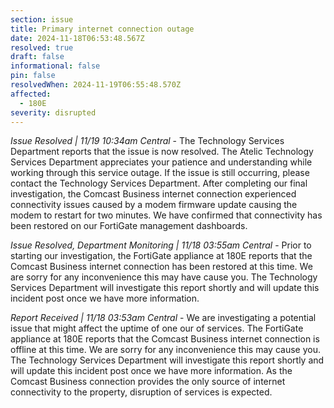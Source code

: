```yaml
---
section: issue
title: Primary internet connection outage
date: 2024-11-18T06:53:48.567Z
resolved: true
draft: false
informational: false
pin: false
resolvedWhen: 2024-11-19T06:55:48.570Z
affected:
  - 180E
severity: disrupted
---
```

*Issue Resolved | 11/19 10:34am Central* - The Technology Services Department reports that the issue is now resolved. The Atelic Technology Services Department appreciates your patience and understanding while working through this service outage. If the issue is still occurring, please contact the Technology Services Department. After completing our final investigation, the Comcast Business internet connection experienced connectivity issues caused by a modem firmware update causing the modem to restart for two minutes. We have confirmed that connectivity has been restored on our FortiGate management dashboards.

*Issue Resolved, Department Monitoring | 11/18 03:55am Central* - Prior to starting our investigation, the FortiGate appliance at 180E reports that the Comcast Business internet connection has been restored at this time. We are sorry for any inconvenience this may have cause you. The Technology Services Department will investigate this report shortly and will update this incident post once we have more information.

*Report Received | 11/18 03:53am Central* - We are investigating a potential issue that might affect the uptime of one our of services. The FortiGate appliance at 180E reports that the Comcast Business internet connection is offline at this time. We are sorry for any inconvenience this may cause you. The Technology Services Department will investigate this report shortly and will update this incident post once we have more information. As the Comcast Business connection provides the only source of internet connectivity to the property, disruption of services is expected.